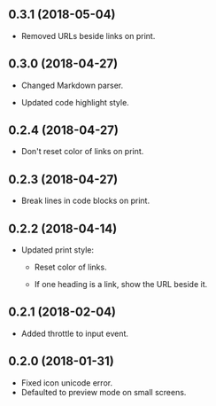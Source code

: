 ## 0.3.1 (2018-05-04)

-	Removed URLs beside links on print.

## 0.3.0 (2018-04-27)

-	Changed Markdown parser.

-	Updated code highlight style.

## 0.2.4 (2018-04-27)

-	Don't reset color of links on print.

## 0.2.3 (2018-04-27)

-	Break lines in code blocks on print.

## 0.2.2 (2018-04-14)

-	Updated print style:

	-	Reset color of links.

	-	If one heading is a link, show the URL beside it.

## 0.2.1 (2018-02-04)

-	Added throttle to input event.

## 0.2.0 (2018-01-31)

-	Fixed icon unicode error.
-	Defaulted to preview mode on small screens.
